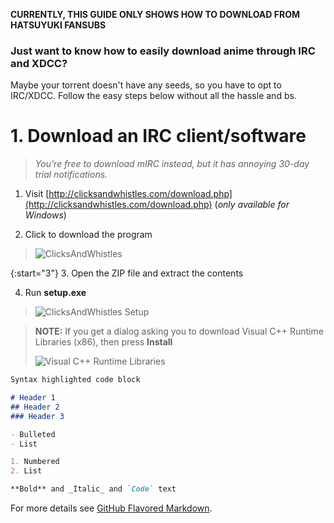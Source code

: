 **CURRENTLY, THIS GUIDE ONLY SHOWS HOW TO DOWNLOAD FROM HATSUYUKI FANSUBS**

### Just want to know how to easily download anime through IRC and XDCC?
Maybe your torrent doesn't have any seeds, so you have to opt to IRC/XDCC.
Follow the easy steps below without all the hassle and bs.

# 1. Download an IRC client/software

> _You're free to download mIRC instead, but it has annoying 30-day trial notifications._

1. Visit [http://clicksandwhistles.com/download.php](http://clicksandwhistles.com/download.php) (_only available for Windows_)

2. Click to download the program

 > ![ClicksAndWhistles](https://i.imgur.com/Y0PmYHQ.png)

{:start="3"}
3. Open the ZIP file and extract the contents

4. Run **setup.exe**

> ![ClicksAndWhistles Setup](https://i.imgur.com/FdBrmWX.png)

> **NOTE:** If you get a dialog asking you to download Visual C++ Runtime Libraries (x86), then press **Install**
>
> ![Visual C++ Runtime Libraries](https://i.imgur.com/caLUKoa.png)



```markdown
Syntax highlighted code block

# Header 1
## Header 2
### Header 3

- Bulleted
- List

1. Numbered
2. List

**Bold** and _Italic_ and `Code` text
```

For more details see [GitHub Flavored Markdown](https://guides.github.com/features/mastering-markdown/).

